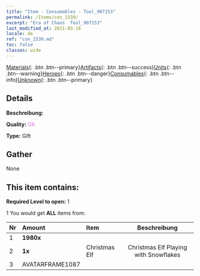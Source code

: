 ```yaml
---
title: "Item - Consumables - Tool_907153"
permalink: /Items/con_1539/
excerpt: "Era of Chaos  Tool_907153"
last_modified_at: 2021-03-18
locale: de
ref: "con_1539.md"
toc: false
classes: wide
---
```

 [Materials](/de/Items/){: .btn .btn--primary}[Artifacts](/de/Items/Artifacts/){: .btn .btn--success}[Units](/de/Items/Units/){: .btn .btn--warning}[Heroes](/de/Items/Heroes/){: .btn .btn--danger}[Consumables](/de/Items/Consumables/){: .btn .btn--info}[Unknown](/de/Items/Unknown/){: .btn .btn--primary}

## Details
 **Beschreibung:** 

 **Quality:** <span style="color: #DA70D6">OK</span>

 **Type:** Gift

## Gather

  None

## This item contains:

 **Required Level to open:** 1

 1 You would get **ALL** items  from:

  | Nr | Amount |     Item    | Beschreibung |
  |:---|:-------|:------------|:-----------:|
  | 1 |  **1980x** | <i class="fas fa-gem"/> |  | 
  | 2 |  **1x** | Christmas Elf | Christmas Elf Playing with Snowflakes  | 
  | 3 | AVATARFRAME1087 | 
